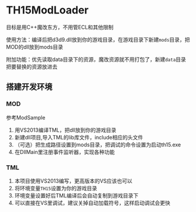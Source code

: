 TH15ModLoader
=========

目标是用C++魔改东方，不用管ECL和其他限制

使用方法：编译后把d3d9.dll放到你的游戏目录，在游戏目录下新建`mods`目录，把MOD的dll放到mods目录

附加功能：优先读取data目录下的资源，魔改资源就不用打包了，新建`data`目录把要替换的资源放进去


搭建开发环境
---------

### MOD

参考ModSample

1. 用VS2013编译TML，把dll放到你的游戏目录
2. 新建dll项目,导入TML的lib库文件，include相应的头文件
3. （可选）把生成路径设置到mods目录，把调试的命令设置为启动th15.exe
4. 在DllMain里注册事件监听器，实现各种功能

### TML

1. 本项目使用VS2013编写，更高版本的VS应该也可以
2. 将环境变量`TH15`设置为你的游戏目录
3. 环境变量设置好后TML编译后会自动复制到游戏目录下
4. 可以直接在VS里调试，建议关掉自动加载符号，这样启动调试会更快
